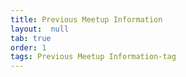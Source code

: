 ```yaml
---
title: Previous Meetup Information
layout:  null
tab: true
order: 1
tags: Previous Meetup Information-tag
---
```


